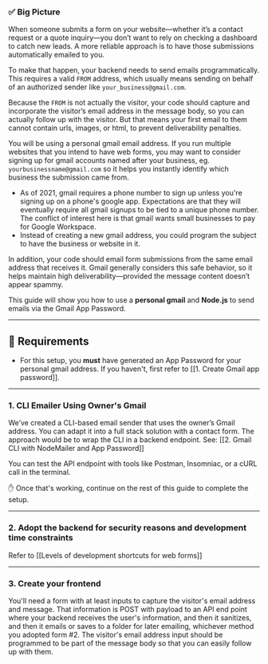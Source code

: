 ### ✅ **Big Picture**

When someone submits a form on your website—whether it’s a contact request or a quote inquiry—you don’t want to rely on checking a dashboard to catch new leads. A more reliable approach is to have those submissions automatically emailed to you.

To make that happen, your backend needs to send emails programmatically. This requires a valid `FROM` address, which usually means sending on behalf of an authorized sender like `your_business@gmail.com`. 

Because the `FROM` is not actually the visitor, your code should capture and incorporate the visitor’s email address in the message body, so you can actually follow up with the visitor. But that means your first email to them cannot contain urls, images, or html, to prevent deliverability penalties.

You will be using a personal gmail email address. If you run multiple websites that you intend to have web forms, you may want to consider signing up for gmail accounts named after your business, eg. `yourbusinessname@gmail.com` so it helps you instantly identify which business the submission came from. 
- As of 2021, gmail requires a phone number to sign up unless you're signing up on a phone's google app. Expectations are that they will eventually require all gmail signups to be tied to a unique phone number. The conflict of interest here is that gmail wants small businesses to pay for Google Workspace.
- Instead of creating a new gmail address, you could program the subject to have the business or website in it.

In addition, your code should email form submissions from the same email address that receives it. Gmail generally considers this safe behavior, so it helps maintain high deliverability—provided the message content doesn’t appear spammy. 

This guide will show you how to use a **personal gmail** and **Node.js** to send emails via the Gmail App Password.

---
## 🔐 Requirements

- For this setup, you **must** have generated an App Password for your personal gmail address. If you haven't, first refer to [[1. Create Gmail app password]].

---

### 1. CLI Emailer Using Owner's Gmail

We’ve created a CLI-based email sender that uses the owner’s Gmail address. You can adapt it into a full stack solution with a contact form. The approach would be to wrap the CLI in a backend endpoint. See:  [[2. Gmail CLI with NodeMailer and App Password]]

You can test the API endpoint with tools like Postman, Insomniac, or a cURL call in the terminal.

✋ Once that's working, continue on the rest of this guide to complete the setup.

---

### 2. Adopt the backend for security reasons and development time constraints

Refer to [[Levels of development shortcuts for web forms]]

---
### 3. Create your frontend

You'll need a form with at least inputs to capture the visitor's email address and message. That information is POST with payload to an API end point where your backend receives the user's information, and then it sanitizes, and then it emails or saves to a folder for later emailing, whichever method you adopted form #2. The visitor's email address input should be programmed to be part of the message body so that you can easily follow up with them.